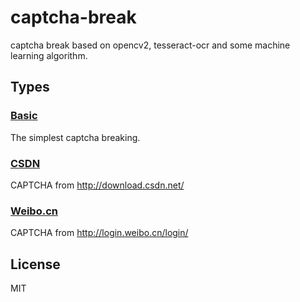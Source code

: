# captcha-break
captcha break based on opencv2, tesseract-ocr and some machine learning algorithm.

## Types
### [Basic](./basic)
The simplest captcha breaking.
### [CSDN](./csdn)
CAPTCHA from http://download.csdn.net/
### [Weibo.cn](./weibo.cn)
CAPTCHA from http://login.weibo.cn/login/
## License
MIT

